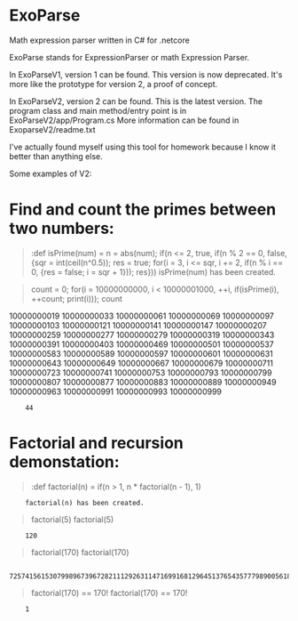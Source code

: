 # ExoParse
Math expression parser written in C# for .netcore

﻿ExoParse stands for ExpressionParser or math Expression Parser.
 
In ExoParseV1, version 1 can be found. This version is now deprecated. It's more like the prototype for version 2, a proof of concept.

In ExoParseV2, version 2 can be found. This is the latest version. The program class and main method/entry point is in ExoParseV2/app/Program.cs
 More information can be found in ExoparseV2/readme.txt

I've actually found myself using this tool for homework because I know it better than anything else.



Some examples of V2:
# Find and count the primes between two numbers:
> :def isPrime(num) = n = abs(num); if(n <= 2, true, if(n % 2 == 0, false, {sqr = int(ceil(n^0.5)); res = true; for(i = 3, i <= sqr, i += 2, if(n % i == 0, {res = false; i = sqr + 1})); res}))
isPrime(num) has been created.

> count = 0; for(i = 10000000000, i < 10000001000, ++i, if(isPrime(i), ++count; print(i))); count

10000000019
10000000033
10000000061
10000000069
10000000097
10000000103
10000000121
10000000141
10000000147
10000000207
10000000259
10000000277
10000000279
10000000319
10000000343
10000000391
10000000403
10000000469
10000000501
10000000537
10000000583
10000000589
10000000597
10000000601
10000000631
10000000643
10000000649
10000000667
10000000679
10000000711
10000000723
10000000741
10000000753
10000000793
10000000799
10000000807
10000000877
10000000883
10000000889
10000000949
10000000963
10000000991
10000000993
10000000999

        44

# Factorial and recursion demonstation:
> :def factorial(n) = if(n > 1, n * factorial(n - 1), 1)

        factorial(n) has been created.

> factorial(5)
factorial(5)

        120


> factorial(170)
factorial(170)

        7257415615307998967396728211129263114716991681296451376543577798900561843401706157852350749242617459511490991237838520776666022565442753025328900773207510902400430280058295603966612599658257104398558294257568966313439612262571094946806711205568880457193340212661452800000000000000000000000000000000000000000


> factorial(170) == 170!
factorial(170) == 170!

        1


>



